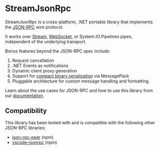# StreamJsonRpc

StreamJsonRpc is a cross-platform, .NET portable library that implements the
[JSON-RPC][JSONRPC] wire protocol.

It works over [Stream](https://docs.microsoft.com/dotnet/api/system.io.stream), [WebSocket](https://docs.microsoft.com/dotnet/api/system.net.websockets.websocket), or System.IO.Pipelines pipes, independent of the underlying transport.

Bonus features beyond the JSON-RPC spec include:

1. Request cancellation
1. .NET Events as notifications
1. Dynamic client proxy generation
1. Support for [compact binary serialization](https://microsoft.github.io/vs-streamjsonrpc/docs/extensibility.html) via MessagePack
1. Pluggable architecture for custom message handling and formatting.

Learn about the use cases for JSON-RPC and how to use this library from our [documentation](https://microsoft.github.io/vs-streamjsonrpc/docs/getting-started.html).

## Compatibility

This library has been tested with and is compatible with the following other
JSON-RPC libraries:

* [json-rpc-peer][json-rpc-peer] (npm)
* [vscode-jsonrpc][vscode-jsonrpc] (npm)

[JSONRPC]: https://www.jsonrpc.org/
[json-rpc-peer]: https://www.npmjs.com/package/json-rpc-peer
[vscode-jsonrpc]: https://www.npmjs.com/package/vscode-jsonrpc
